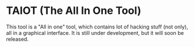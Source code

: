 # TAIOT (The All In One Tool)
This tool is a "All in one" tool, which contains lot of hacking stuff (not only), all in a graphical interface.
It is still under development, but it will soon be released.
